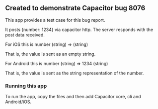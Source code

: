## Created to demonstrate Capacitor bug 8076

This app provides a test case for this bug report.

It posts {number: 1234} via capacitor http. The server responds with the post data received.

For iOS this is number (string) => (string)

That is, the value is sent as an empty string.

For Android this is number (string) => 1234 (string)

That is, the value is sent as the string representation of the number.

### Running this app

To run the app, copy the files and then add Capacitor core, cli and Android/iOS.

